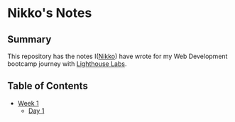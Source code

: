 # Nikko's Notes

## Summary

This repository has the notes I([Nikko](https://github.com/JonixB)) have wrote for my Web Development bootcamp journey with [Lighthouse Labs](https://www.lighthouselabs.ca/).

## Table of Contents
* [Week 1](/Week_1)
  * [Day 1](/Week_1/Day_1)